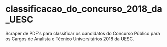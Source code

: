 # classificacao_do_concurso_2018_da_UESC
Scraper de PDF's para classificar os candidatos do Concurso Público para os Cargos de Analista e Técnico Universitários 2018 da UESC.
